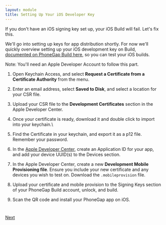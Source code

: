 ```yaml
---
layout: module
title: Setting Up Your iOS Developer Key
---
```


If you don't have an iOS signing key set up, your iOS Build will fail. Let's fix this.

We'll go into setting up keys for app distribution shortly. For now we'll quickly overview setting up your iOS development key on Build, [documented on PhoneGap Build here](http://docs.build.phonegap.com/en_US/signing_signing-ios.md.html), so you can test your iOS builds. 

Note: You'll need an Apple Developer Account to follow this part.

1. Open Keychain Access, and select __Request a Certificate from a Certificate Authority__ from the menu.

2. Enter an email address, select __Saved to Disk__, and select a location for your CSR file.

3. Upload your CSR file to the __Development Certificates__ section in the Apple Developer Center.

4. Once your certificate is ready, download it and double click to import into your keychain.\

5. Find the Certificate in your keychain, and export it as a p12 file. Remember your password.

6. In the [Apple Developer Center](https://developer.apple.com/account), create an Application ID for your app, and add your device UUID(s) to the Devices section.

7. In the Apple Developer Center, create a new __Development Mobile Provisioning file__. Ensure you include your new certificate and any devices you wish to test on. Download the `.mobileprovision` file.

8. Upload your certificate and mobile provision to the Signing Keys section of your PhoneGap Build account, unlock, and build.

9. Scan the QR code and install your PhoneGap app on iOS.


<div class="row" style="margin-top:40px;">
<div class="col-sm-12">
<a href="3-make-your-app-do-stuff.html" class="btn btn-default pull-right">Next <i class="glyphicon
glyphicon-chevron-right"></i></a>
</div>
</div>
